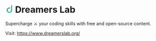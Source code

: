 # <img src="./static/logo.png" alt="" width="24px" /> Dreamers Lab
Supercharge ⚔️ your coding skills with free and open-source content.

Visit: https://www.dreamerslab.org/
